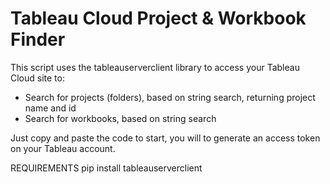 
# Tableau Cloud Project & Workbook Finder

This script uses the tableauserverclient library to access your Tableau Cloud site to:
- Search for projects (folders), based on string search, returning project name and id
- Search for workbooks, based on string search

Just copy and paste the code to start, you will to generate an access token on your Tableau account.

REQUIREMENTS
pip install tableauserverclient
